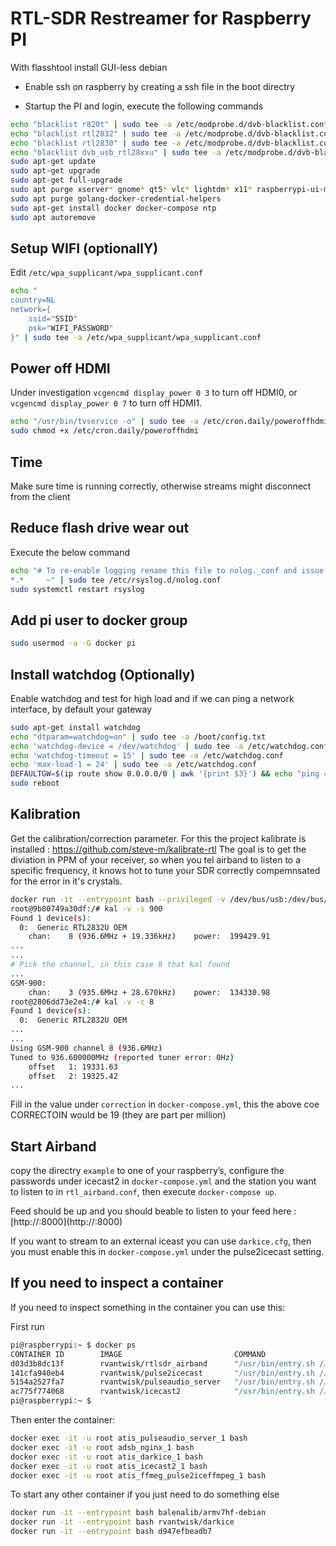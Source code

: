 # RTL-SDR Restreamer for Raspberry PI

With flasshtool install GUI-less debian

- Enable ssh on raspberry by creating a ssh file in the boot directry

- Startup the PI and login, execute the following commands

```bash
echo "blacklist r820t" | sudo tee -a /etc/modprobe.d/dvb-blacklist.conf
echo "blacklist rtl2832" | sudo tee -a /etc/modprobe.d/dvb-blacklist.conf
echo "blacklist rtl2830" | sudo tee -a /etc/modprobe.d/dvb-blacklist.conf
echo "blacklist dvb_usb_rtl28xxu" | sudo tee -a /etc/modprobe.d/dvb-blacklist.conf
sudo apt-get update
sudo apt-get upgrade
sudo apt-get full-upgrade 
sudo apt purge xserver* gnome* qt5* vlc* lightdm* x11* raspberrypi-ui-mods 
sudo apt purge golang-docker-credential-helpers
sudo apt-get install docker docker-compose ntp
sudo apt autoremove
```

## Setup WIFI (optionallY)

Edit `/etc/wpa_supplicant/wpa_supplicant.conf`
```bash
echo "
country=NL
network={
    ssid="SSID"
    psk="WIFI_PASSWORD"
}" | sudo tee -a /etc/wpa_supplicant/wpa_supplicant.conf
```

## Power off HDMI

Under investigation `vcgencmd display_power 0 3` to turn off HDMI0, or `vcgencmd display_power 0 7` to turn off HDMI1.

```bash
echo "/usr/bin/tvservice -o" | sudo tee -a /etc/cron.daily/poweroffhdmi
sudo chmod +x /etc/cron.daily/poweroffhdmi
```


## Time
Make sure time is running correctly, otherwise streams might disconnect from the client

## Reduce flash drive wear out

Execute the below command

```bash
echo "# To re-enable logging rename this file to nolog._conf and issue 'systemctl restart rsyslog'
*.*     ~" | sudo tee /etc/rsyslog.d/nolog.conf
sudo systemctl restart rsyslog
```

## Add pi user to docker group

```bash
sudo usermod -a -G docker pi
```

## Install watchdog (Optionally)

Enable watchdog and test for high load and if we can ping a network interface, by default your gateway

```bash
sudo apt-get install watchdog
echo "dtparam=watchdog=on" | sudo tee -a /boot/config.txt
echo 'watchdog-device = /dev/watchdog' | sudo tee -a /etc/watchdog.conf
echo 'watchdog-timeout = 15' | sudo tee -a /etc/watchdog.conf
echo 'max-load-1 = 24' | sudo tee -a /etc/watchdog.conf
DEFAULTGW=$(ip route show 0.0.0.0/0 | awk '{print $3}') && echo "ping = $DEFAULTGW" | sudo tee -a /etc/watchdog.conf
sudo reboot
```

## Kalibration

Get the calibration/correction parameter.
For this the project kalibrate is installed : https://github.com/steve-m/kalibrate-rtl
The goal is to get the diviation in PPM of your receiver, so when you tel airband to listen to a specific frequency, it knows hot to tune your SDR correctly compemnsated for the error in it's crystals.

```bash
docker run -it --entrypoint bash --privileged -v /dev/bus/usb:/dev/bus/usb rvantwisk/rtlsdr_airband
root@9b80749a30df:/# kal -v -s 900
Found 1 device(s):
  0:  Generic RTL2832U OEM
    chan:    8 (936.6MHz + 19.336kHz)    power:  199429.91
...
...
# Pick the channel, in this case 8 that kal found
...
GSM-900:
    chan:    3 (935.6MHz + 28.670kHz)    power:  134330.98
root@2806dd73e2e4:/# kal -v -c 8
Found 1 device(s):
  0:  Generic RTL2832U OEM
...
...
Using GSM-900 channel 8 (936.6MHz)
Tuned to 936.600000MHz (reported tuner error: 0Hz)
	offset   1: 19331.63
	offset   2: 19325.42
...
```

Fill in the value under `correction` in `docker-compose.yml`, this the above coe CORRECTOIN would be 19 (they are part per million)

## Start Airband

copy the directry `example` to one of your raspberry’s, configure the passwords under icecast2 in `docker-compose.yml` and the station you want to listen to in `rtl_airband.conf`, then execute `docker-compose up`.

Feed should be up and you should beable to listen to your feed here : [http://<IP RASPBERRY>:8000](http://<IP RASPBERRY>:8000)

If you want to stream to an external iceast you can use `darkice.cfg`, then you must enable this in `docker-compose.yml`
under the pulse2icecast setting.

## If you need to inspect a container

If you need to inspect something in the container you can use this:

First run

```bash
pi@raspberrypi:~ $ docker ps
CONTAINER ID        IMAGE                         COMMAND                  CREATED             STATUS              PORTS                    NAMES
d03d3b8dc13f        rvantwisk/rtlsdr_airband      "/usr/bin/entry.sh /…"   8 minutes ago       Up 8 minutes                                 atis_rtlsdr_airband_1
141cfa940eb4        rvantwisk/pulse2icecast       "/usr/bin/entry.sh /…"   8 minutes ago       Up 8 minutes                                 atis_pulse2icecast_1
5154a2527fa7        rvantwisk/pulseaudio_server   "/usr/bin/entry.sh /…"   8 minutes ago       Up 8 minutes        0.0.0.0:4713->4713/tcp   atis_pulseaudio_server_1
ac775f774068        rvantwisk/icecast2            "/usr/bin/entry.sh /…"   45 minutes ago      Up 8 minutes        0.0.0.0:8000->8000/tcp   atis_icecast2_1
pi@raspberrypi:~ $
```

Then enter the container:

```bash
docker exec -it -u root atis_pulseaudio_server_1 bash
docker exec -it -u root adsb_nginx_1 bash
docker exec -it -u root atis_darkice_1 bash
docker exec -it -u root atis_icecast2_1 bash
docker exec -it -u root atis_ffmeg_pulse2iceffmpeg_1 bash
```

To start any other container if you just need to do something else

```bash
docker run -it --entrypoint bash balenalib/armv7hf-debian 
docker run -it --entrypoint bash rvantwisk/darkice
docker run -it --entrypoint bash d947efbeadb7

```

